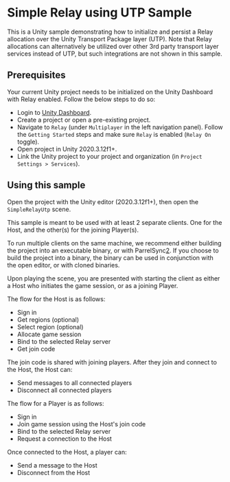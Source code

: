 # Simple Relay using UTP Sample

This is a Unity sample demonstrating how to initialize and persist a Relay allocation over the Unity Transport Package layer (UTP).
Note that Relay allocations can alternatively be utilized over other 3rd party transport layer services instead of UTP, but such integrations are not shown in this sample.

## Prerequisites

Your current Unity project needs to be initialized on the Unity Dashboard with Relay enabled. Follow the below steps to do so:
* Login to [Unity Dashboard][1].
* Create a project or open a pre-existing project.
* Navigate to `Relay` (under `Multiplayer` in the left navigation panel). Follow the `Getting Started` steps and make sure `Relay` is enabled (`Relay On` toggle).
* Open project in Unity 2020.3.12f1+.
* Link the Unity project to your project and organization (in `Project Settings > Services`).

## Using this sample

Open the project with the Unity editor (2020.3.12f1+), then open the `SimpleRelayUtp` scene.

This sample is meant to be used with at least 2 separate clients. One for the Host, and the other(s) for the joining Player(s).

To run multiple clients on the same machine, we recommend either building the project into an executable binary, or with ParrelSync[2].
If you choose to build the project into a binary, the binary can be used in conjunction with the open editor, or with cloned binaries.

Upon playing the scene, you are presented with starting the client as either a Host who initiates the game session, or as a joining Player.

The flow for the Host is as follows:
- Sign in
- Get regions (optional)
- Select region (optional)
- Allocate game session
- Bind to the selected Relay server
- Get join code

The join code is shared with joining players. After they join and connect to the Host, the Host can:
- Send messages to all connected players
- Disconnect all connected players

The flow for a Player is as follows:
- Sign in
- Join game session using the Host's join code
- Bind to the selected Relay server
- Request a connection to the Host

Once connected to the Host, a player can:
- Send a message to the Host
- Disconnect from the Host

[1]: https://dashboard.unity3d.com
[2]: https://github.com/VeriorPies/ParrelSync
